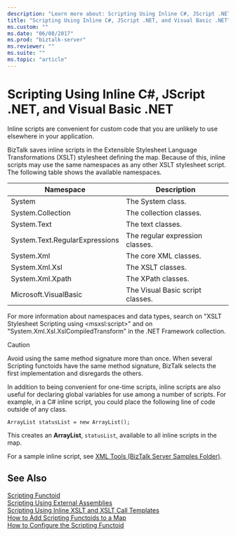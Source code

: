```yaml
---
description: "Learn more about: Scripting Using Inline C#, JScript .NET, and Visual Basic .NET"
title: "Scripting Using Inline C#, JScript .NET, and Visual Basic .NET"
ms.custom: ""
ms.date: "06/08/2017"
ms.prod: "biztalk-server"
ms.reviewer: ""
ms.suite: ""
ms.topic: "article"
---
```

# Scripting Using Inline C#, JScript .NET, and Visual Basic .NET
Inline scripts are convenient for custom code that you are unlikely to use elsewhere in your application.  
  
 BizTalk saves inline scripts in the Extensible Stylesheet Language Transformations (XSLT) stylesheet defining the map. Because of this, inline scripts may use the same namespaces as any other XSLT stylesheet script. The following table shows the available namespaces.  
  
|Namespace|Description|  
|---------------|-----------------|  
|System|The System class.|  
|System.Collection|The collection classes.|  
|System.Text|The text classes.|  
|System.Text.RegularExpressions|The regular expression classes.|  
|System.Xml|The core XML classes.|  
|System.Xml.Xsl|The XSLT classes.|  
|System.Xml.Xpath|The XPath classes.|  
|Microsoft.VisualBasic|The Visual Basic script classes.|  
  
 For more information about namespaces and data types, search on "XSLT Stylesheet Scripting using \<msxsl:script\>" and on "System.Xml.Xsl.XslCompiledTransform" in the .NET Framework collection.  
  
> [!CAUTION]
>  Avoid using the same method signature more than once. When several Scripting functoids have the same method signature, BizTalk selects the first implementation and disregards the others.  
  
 In addition to being convenient for one-time scripts, inline scripts are also useful for declaring global variables for use among a number of scripts. For example, in a C# inline script, you could place the following line of code outside of any class.  
  
```  
ArrayList statusList = new ArrayList();  
```  
  
 This creates an **ArrayList**, `statusList`, available to all inline scripts in the map.  
  
 For a sample inline script, see [XML Tools (BizTalk Server Samples Folder)](../core/xml-tools-biztalk-server-samples-folder.md).  
  
## See Also  
 [Scripting Functoid](../core/scripting-functoid.md)   
 [Scripting Using External Assemblies](../core/scripting-using-external-assemblies.md)   
 [Scripting Using Inline XSLT and XSLT Call Templates](../core/scripting-using-inline-xslt-and-xslt-call-templates.md)   
 [How to Add Scripting Functoids to a Map](../core/how-to-add-scripting-functoids-to-a-map.md)   
 [How to Configure the Scripting Functoid](../core/how-to-configure-the-scripting-functoid.md)

